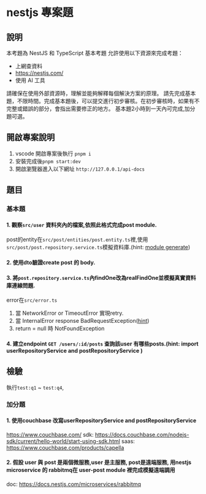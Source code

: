 # nestjs 專案題
## 說明
本考題為 NestJS 和 TypeScript 基本考題
允許使用以下資源來完成考題：
- 上網查資料
- https://nestjs.com/
- 使用 AI 工具

請確保在使用外部資源時，理解並能夠解釋每個解決方案的原理。
請先完成基本題，不限時間。完成基本題後，可以提交進行初步審核。在初步審核時，如果有不完整或錯誤的部分，會指出需要修正的地方。
基本題2小時到一天內可完成,加分題可選。

## 開啟專案說明
1. vscode 開啟專案後執行 `pnpm i`
2. 安裝完成後`pnpm start:dev`
3. 開啟瀏覽器進入以下網址 `http://127.0.0.1/api-docs`   
## 題目
### 基本題
#### 1. 觀察`src/user` 資料夾內的檔案,依照此格式完成post module.
   post的entity在`src/post/entities/post.entity.ts`裡,使用`src/post/post.repository.service.ts`模擬資料庫.(hint: [module generate](https://docs.nestjs.com/cli/overview))

#### 2. 使用dto驗證create post 的 body.
#### 3. 將`post.repository.service.ts`內findOne改為realFindOne並模擬真實資料庫連線問題.
error在`src/error.ts`
1. 當 NetworkError or TimeoutError 實現retry.
2. 當 InternalError response BadRequestException([hint](https://docs.nestjs.com/exception-filters))
3. return = null 時 NotFoundException
#### 4. 建立endpoint `GET /users/:id/posts` 查詢該user 有哪些posts.(hint: import userRepositoryService and postRepositoryService )
## 檢驗
執行`test:q1` ~ `test:q4`,
### 加分題
#### 1. 使用couchbase 改寫userRepositoryService and postRepositoryService
https://www.couchbase.com/
sdk: https://docs.couchbase.com/nodejs-sdk/current/hello-world/start-using-sdk.html
saas: https://www.couchbase.com/products/capella
#### 2. 假設 user 與 post 是兩個微服務,user 是主服務, post是遠端服務, 用nestjs  microservice 的 rabbitmq在 user-post module 裡完成模擬遠端調用
doc: https://docs.nestjs.com/microservices/rabbitmq